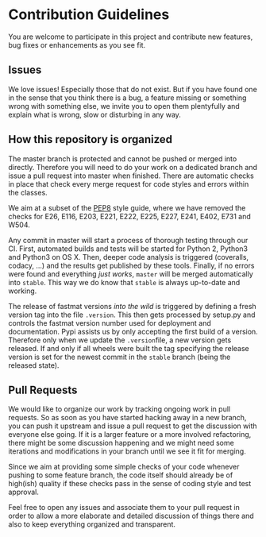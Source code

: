 # Contribution Guidelines

You are welcome to participate in this project and contribute new features, bug fixes or enhancements as you see fit.

## Issues
We love issues! Especially those that do not exist. But if you have found one in the sense that you think there is a bug, a feature missing or something wrong with something else, we invite you to open them plentyfully and explain what is wrong, slow or disturbing in any way.

## How this repository is organized
The master branch is protected and cannot be pushed or merged into directly. Therefore you will need to do your work on a dedicated branch and issue a pull request into master when finished. There are automatic checks in place that check every merge request for code styles and errors within the classes.

We aim at a subset of the [PEP8](https://www.python.org/dev/peps/pep-0008/) style guide, where we have removed the checks for E26, E116, E203, E221, E222, E225, E227, E241, E402, E731 and W504.

Any commit in master will start a process of thorough testing through our CI. First, automated builds and tests will be started for Python 2, Python3 and Python3 on OS X. Then, deeper code analysis is triggered (coveralls, codacy, ...) and the results get published by these tools. Finally, if no errors were found and everything *just works*, `master` will be merged automatically into `stable`. This way we do know that `stable` is always up-to-date and working.

The release of fastmat versions *into the wild* is triggered by defining a fresh version tag into the file `.version`. This then gets processed by setup.py and controls the fastmat version number used for deployment and documentation. Pypi assists us by only accepting the first build of a version. Therefore only when we update the `.version`file, a new version gets released. If and only if all wheels were built the tag specifying the release version is set for the newest commit in the `stable` branch (being the released state).

## Pull Requests
We would like to organize our work by tracking ongoing work in pull requests. So as soon as you have started hacking away in a new branch, you can push it upstream and issue a pull request to get the discussion with everyone else going. If it is a larger feature or a more involved refactoring, there might be some discussion happening and we might need some iterations and modifications in your branch until we see it fit for merging.

Since we aim at providing some simple checks of your code whenever pushing to some feature branch, the code itself should already be of high(ish) quality if these checks pass in the sense of coding style and test approval.

Feel free to open any issues and associate them to your pull request in order to allow a more elaborate and detailed discussion of things there and also to keep everything organized and transparent.
